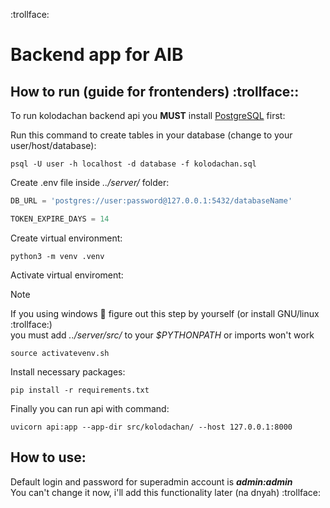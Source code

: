 :trollface:  
# Backend app for AIB

## How to run (guide for frontenders) :trollface:: 

To run kolodachan backend api you **MUST** install [PostgreSQL](https://www.postgresql.org/download/) first:  


Run this command to create tables in your database (change to your user/host/database):
```console
psql -U user -h localhost -d database -f kolodachan.sql
```

Create .env file inside *../server/* folder:
```python
DB_URL = 'postgres://user:password@127.0.0.1:5432/databaseName'

TOKEN_EXPIRE_DAYS = 14
``` 

Create virtual environment:
```console
python3 -m venv .venv
```

Activate virtual enviroment:
> [!NOTE]
> If you using windows :poop: figure out this step by yourself (or install GNU/linux :trollface:)    
you must add *../server/src/* to your *$PYTHONPATH* or imports won't work  
```console
source activatevenv.sh
```



Install necessary packages:
```
pip install -r requirements.txt
```

Finally you can run api with command:
```
uvicorn api:app --app-dir src/kolodachan/ --host 127.0.0.1:8000
```

## How to use:
Default login and password for superadmin account is ***admin:admin***  
You can't change it now, i'll add this functionality later (na dnyah) :trollface:

